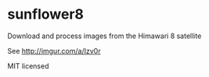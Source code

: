 sunflower8
==========

Download and process images from the Himawari 8 satellite

See http://imgur.com/a/Izv0r

MIT licensed